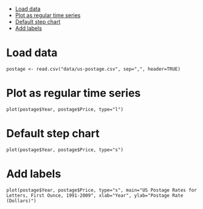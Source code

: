 
<!-- toc orderedList:0 depthFrom:1 depthTo:6 -->

* [Load data](#load-data)
* [Plot as regular time series](#plot-as-regular-time-series)
* [Default step chart](#default-step-chart)
* [Add labels](#add-labels)

<!-- tocstop -->


# Load data
```{r}
postage <- read.csv("data/us-postage.csv", sep=",", header=TRUE)

```
# Plot as regular time series
```{r}
plot(postage$Year, postage$Price, type="l")

```
# Default step chart
```{r}
plot(postage$Year, postage$Price, type="s")

```
# Add labels
```{r}
plot(postage$Year, postage$Price, type="s", main="US Postage Rates for Letters, First Ounce, 1991-2009", xlab="Year", ylab="Postage Rate (Dollars)")
```
